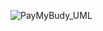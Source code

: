 ![PayMyBudy_UML](https://user-images.githubusercontent.com/29457062/122430726-1fc44d00-cf94-11eb-805f-9207bc8dfe27.png)
